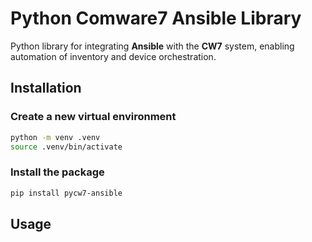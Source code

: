 # Python Comware7 Ansible Library

Python library for integrating **Ansible** with the **CW7** system, enabling automation of inventory and device orchestration.  

## Installation

### Create a new virtual environment

```bash
python -m venv .venv
source .venv/bin/activate
```

### Install the package

```bash
pip install pycw7-ansible
```

## Usage


